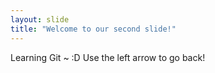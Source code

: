 ```yaml
---
layout: slide
title: "Welcome to our second slide!"
---
```

Learning Git ~ :D
Use the left arrow to go back!
